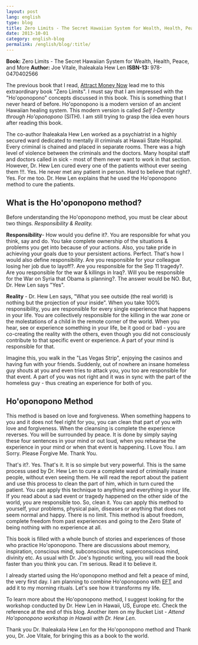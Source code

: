 ```yaml
---
layout: post
lang: english
type: blog
title: Zero Limits - The Secret Hawaiian System for Wealth, Health, Peace, and More
date: 2013-10-01
category: english-blog
permalink: /english/blog/:title/
---
```


**Book:** Zero Limits - The Secret Hawaiian System for Wealth, Health, Peace, and More
**Author:** Joe Vitale, Ihaleakala Hew Len
**ISBN-13:** 978-0470402566

The previous book that I read, [Attract Money Now]({{site[include.lang][include.type].url}}/attract-money-now-audio-joe-vitale-book-review/) lead me to this extraordinary book "Zero Limits". I must say that I am impressed with the "Ho'oponopono" concepts discussed in this book. This is something that I never heard of before. Ho'oponopono is a modern version of an ancient Hawaiian healing system. This modern version is called *Self I-Dentity through Ho'oponopono* (SITH). I am still trying to grasp the idea even hours after reading this book.

The co-author Ihaleakala Hew Len worked as a psychiatrist in a highly secured ward dedicated to mentally ill criminals at Hawaii State Hospital. Every criminal is chained and placed in separate rooms. There was a high level of violence between the criminals and the doctors. Many hospital staff and doctors called in sick - most of them never want to work in that section. However, Dr. Hew Len cured every one of the patients without ever seeing them !!!. Yes. He never met any patient in person. Hard to believe that right?. Yes. For me too. Dr. Hew Len explains that he used the Ho'oponopono method to cure the patients.

## What is the Ho'oponopono method?

Before understanding the Ho'oponopono method, you must be clear about two things. *Responsibility & Reality.*

**Responsibility**- How would you define it?. You are responsible for what you think, say and do. You take complete ownership of the situations & problems you get into because of your actions. Also, you take pride in achieving your goals due to your persistent actions. Perfect. That's how I would also define responsibility. Are you responsible for your colleague losing her job due to layoff?. Are you responsible for the Sep 11 tragedy?. Are you responsible for the war & killings in Iraq?. Will you be responsible for the War on Syria that Obama is planning?. The answer would be NO. But, Dr. Hew Len says "Yes".

**Reality** - Dr. Hew Len says, "What you see outside (the real world) is nothing but the projection of your inside". When you take 100% responsibility, you are responsible for every single experience that happens in your life. You are collectively responsible for the killing in the war zone or the molestations of a child in the remote corner of the world. When you hear, see or experience something in your life, be it good or bad - you are co-creating the reality with the others, even though you did not consciously contribute to that specific event or experience. A part of your mind is responsible for that.

Imagine this, you walk in the "Las Vegas Strip", enjoying the casinos and having fun with your friends. Suddenly, out of nowhere an insane homeless guy shouts at you and even tries to attack you,  you too are responsible for that event. A part of you was not right and it was in sync with the part of the homeless guy - thus creating an experience for both of you.

## Ho'oponopono Method

This method is based on love and forgiveness. When something happens to you and it does not feel right for you, you can clean that part of you with love and forgiveness. When the cleansing is complete the experience reverses. You will be surrounded by peace. It is done by simply saying these four sentences in your mind or out loud, when you rehearse the experience in your mind or when that event is happening.
I Love You.
I am Sorry.
Please Forgive Me.
Thank You.

That's it?. Yes. That's it. It is so simple but very powerful. This is the same process used by Dr. Hew Len to cure a complete ward of criminally insane people, without even seeing them. He will read the report about the patient and use this process to clean the part of him, which in turn cured the patient. You can apply this technique to anything and everything in your life. If you read about a sad event or tragedy happened on the other side of the world, you are responsible too. So, clean it. You can apply this method to yourself, your problems, physical pain, diseases or anything that does not seem normal and happy. There is no limit. This method is about freedom, complete freedom from past experiences and going to the Zero State of being nothing with no experience at all.

This book is filled with a whole bunch of stories and experiences of those who practice Ho'oponopono. There are discussions about memory, inspiration, conscious mind, subconscious mind, superconscious mind, divinity etc. As usual with Dr. Joe's hypnotic writing, you will read the book faster than you think you can. I'm serious. Read it to believe it.

I already started using the Ho'oponopono method and felt a peace of mind, the very first day. I am planning to combine Ho'oponopono with [EFT]({{site[include.lang][include.type].url}}/the-eft-manual-cary-craig-book-review/) and add it to my morning rituals. Let's see how it transforms my life.

To learn more about the Ho'oponopono method, I suggest looking for the workshop conducted by Dr. Hew Len in Hawaii, US, Europe etc. Check the reference at the end of this blog. Another item on my Bucket List - *Attend Ho'oponopono workshop in Hawaii with Dr. Hew Len.*

Thank you Dr. Ihaleakala Hew Len for the Ho'oponopono method and Thank you, Dr. Joe Vitale, for bringing this as a book to the world.
